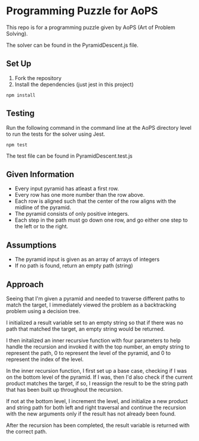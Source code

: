 # Programming Puzzle for AoPS

This repo is for a programming puzzle given by AoPS (Art of Problem Solving).

The solver can be found in the PyramidDescent.js file.

## Set Up
1. Fork the repository
2. Install the dependencies (just jest in this project)
```
npm install
```

## Testing
Run the following command in the command line at the AoPS directory level to run the tests for the solver using Jest.
```
npm test
```

The test file can be found in PyramidDescent.test.js

## Given Information
- Every input pyramid has atleast a first row.
- Every row has one more number than the row above.
- Each row is aligned such that the center of the row aligns with the midline of the pyramid.
- The pyramid consists of only positive integers.
- Each step in the path must go down one row, and go either one step to the left or to the right.

## Assumptions
- The pyramid input is given as an array of arrays of integers
- If no path is found, return an empty path (string)

## Approach
Seeing that I'm given a pyramid and needed to traverse different paths to match the target, I immediately viewed the problem as a backtracking problem using a decision tree.

I initialized a result variable set to an empty string so that if there was no path that matched the target, an empty string would be returned.

I then initalized an inner recursive function with four parameters to help handle the recursion and invoked it with the top number, an empty string to represent the path, 0 to represent the level of the pyramid, and 0 to represent the index of the level.

In the inner recursion function, I first set up a base case, checking if I was on the bottom level of the pyramid. If I was, then I'd also check if the current product matches the target, if so, I reassign the result to be the string path that has been built up throughout the recursion.

If not at the bottom level, I increment the level, and initialize a new product and string path for both left and right traversal and continue the recursion with the new arguments only if the result has not already been found.

After the recursion has been completed, the result variable is returned with the correct path.
